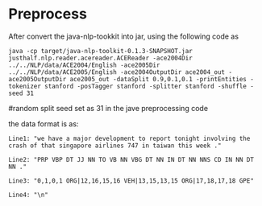 # Preprocess
After convert the java-nlp-tookkit into jar, using the following code as
```
java -cp target/java-nlp-toolkit-0.1.3-SNAPSHOT.jar justhalf.nlp.reader.acereader.ACEReader -ace2004Dir ../../NLP/data/ACE2004/English -ace2005Dir ../../NLP/data/ACE2005/English -ace2004OutputDir ace2004_out -ace2005OutputDir ace2005_out -dataSplit 0.9,0.1,0.1 -printEntities -tokenizer stanford -posTagger stanford -splitter stanford -shuffle -seed 31
```
#random split seed set as 31 in the jave preprocessing code

the data format is as:
```
Line1: "we have a major development to report tonight involving the crash of that singapore airlines 747 in taiwan this week ."

Line2: "PRP VBP DT JJ NN TO VB NN VBG DT NN IN DT NN NNS CD IN NN DT NN ."

Line3: "0,1,0,1 ORG|12,16,15,16 VEH|13,15,13,15 ORG|17,18,17,18 GPE"

Line4: "\n"
```

